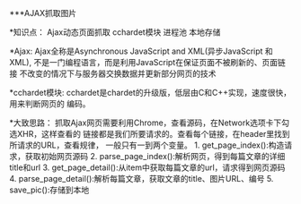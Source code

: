 ***AJAX抓取图片

*知识点：
	Ajax动态页面抓取
	cchardet模块
	进程池
	本地存储
	
*Ajax:
	Ajax全称是Asynchronous JavaScript and XML(异步JavaScript 和 XML),
	不是一门编程语言，而是利用JavaScript在保证页面不被刷新的、页面链接
	不改变的情况下与服务器交换数据并更新部分网页的技术
	
*cchardet模块:
	cchardet是chardet的升级版，低层由C和C++实现，速度很快，用来判断网页的
	编码。
	
*大致思路：
	抓取Ajax网页需要利用Chrome，查看源码，在Network选项卡下勾选XHR，这样查看的
	链接都是我们所要请求的。查看每个链接，在header里找到所请求的URL，查看规律，
	一般只有一到两个变量。
	1. get_page_index():构造请求，获取初始网页源码
	2. parse_page_index():解析网页，得到每篇文章的详细title和url
	3. get_page_detail():从item中获取每篇文章的url，请求得到网页源码
	4. parse_page_detail():解析每篇文章，获取文章的title、图片URL、编号
	5. save_pic():存储到本地
	